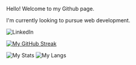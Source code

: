 
Hello! Welcome to my Github page.

I'm currently looking to pursue web development.

![LinkedIn](https://www.linkedin.com/in/jacob-cuison/)

[![My GitHub Streak](https://streak-stats.demolab.com?user=perpyderp&theme=dark&hide_border=true&border_radius=5&date_format=M%20j%5B%2C%20Y%5D&exclude_days=Sun%2CSat&card_width=500&background=45%2C1B262C%2C0F4C75)](https://git.io/streak-stats)

![My Stats](https://github.com/perpyderp/github-stats/blob/master/generated/overview.svg#gh-dark-mode-only)
![My Langs](https://github.com/perpyderp/github-stats/blob/master/generated/languages.svg#gh-dark-mode-only)
